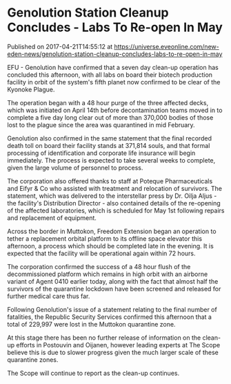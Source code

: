 # Genolution Station Cleanup Concludes - Labs To Re-open In May
Published on 2017-04-21T14:55:12 at https://universe.eveonline.com/new-eden-news/genolution-station-cleanup-concludes-labs-to-re-open-in-may

EFU - Genolution have confirmed that a seven day clean-up operation has concluded this afternoon, with all labs on board their biotech production facility in orbit of the system's fifth planet now confirmed to be clear of the Kyonoke Plague.

The operation began with a 48 hour purge of the three affected decks, which was initiated on April 14th before decontamination teams moved in to complete a five day long clear out of more than 370,000 bodies of those lost to the plague since the area was quarantined in mid February.

Genolution also confirmed in the same statement that the final recorded death toll on board their facility stands at 371,814 souls, and that formal processing of identification and corporate life insurance will begin immediately. The process is expected to take several weeks to complete, given the large volume of personnel to process.

The corporation also offered thanks to staff at Poteque Pharmaceuticals and Eifyr & Co who assisted with treatment and relocation of survivors. The statement, which was delivered to the interstellar press by Dr. Oilja Aljus - the facility's Distribution Director - also contained details of the re-opening of the affected laboratories, which is scheduled for May 1st following repairs and replacement of equipment.

Across the border in Muttokon, Freedom Extension began an operation to tether a replacement orbital platform to its offline space elevator this afternoon, a process which should be completed late in the evening. It is expected that the facility will be operational again within 72 hours.

The corporation confirmed the success of a 48 hour flush of the decommissioned platform which remains in high orbit with an airborne variant of Agent 0410 earlier today, along with the fact that almost half the survivors of the quarantine lockdown have been screened and released for further medical care thus far.

Following Genolution's issue of a statement relating to the final number of fatalities, the Republic Security Services confirmed this afternoon that a total of 229,997 were lost in the Muttokon quarantine zone.

At this stage there has been no further release of information on the clean-up efforts in Postouvin and Oijanen, however leading experts at The Scope believe this is due to slower progress given the much larger scale of these quarantine zones.

The Scope will continue to report as the clean-up continues.
